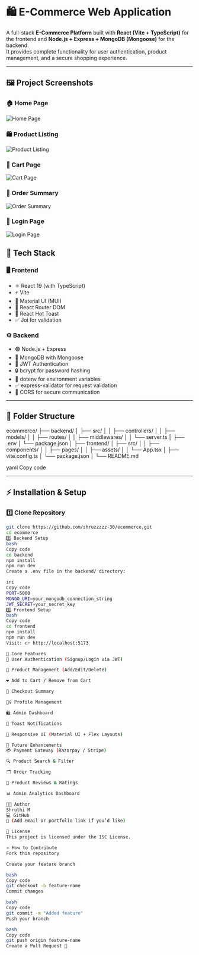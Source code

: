 # 🛍️ E-Commerce Web Application

A full-stack **E-Commerce Platform** built with **React (Vite + TypeScript)** for the frontend and **Node.js + Express + MongoDB (Mongoose)** for the backend.  
It provides complete functionality for user authentication, product management, and a secure shopping experience.

---

## 🖼️ Project Screenshots

### 🏠 Home Page  
![Home Page](https://github.com/shruzzzzz-30/ecommerce/blob/main/Screenshot%20(464).png?raw=true)

### 🛍️ Product Listing  
![Product Listing](https://github.com/shruzzzzz-30/ecommerce/blob/main/Screenshot%20(465).png?raw=true)

### 🛒 Cart Page  
![Cart Page](https://github.com/shruzzzzz-30/ecommerce/blob/main/Screenshot%20(466).png?raw=true)

### 🧾 Order Summary  
![Order Summary](https://github.com/shruzzzzz-30/ecommerce/blob/main/Screenshot%20(467).png?raw=true)

### 🔐 Login Page  
![Login Page](https://github.com/shruzzzzz-30/ecommerce/blob/main/Screenshot%20(468).png?raw=true)


## 🚀 Tech Stack

### 🖥️ Frontend
- ⚛️ React 19 (with TypeScript)
- ⚡ Vite
- 🎨 Material UI (MUI)
- 🔄 React Router DOM
- 🔔 React Hot Toast
- ✅ Joi for validation

### ⚙️ Backend
- 🟢 Node.js + Express
- 🍃 MongoDB with Mongoose
- 🔐 JWT Authentication
- 🔒 bcrypt for password hashing
- 🌿 dotenv for environment variables
- ✅ express-validator for request validation
- 🔗 CORS for secure communication

---

## 📁 Folder Structure

ecommerce/
├── backend/
│ ├── src/
│ │ ├── controllers/
│ │ ├── models/
│ │ ├── routes/
│ │ ├── middlewares/
│ │ └── server.ts
│ ├── .env
│ └── package.json
│
├── frontend/
│ ├── src/
│ │ ├── components/
│ │ ├── pages/
│ │ ├── assets/
│ │ └── App.tsx
│ ├── vite.config.ts
│ └── package.json
│
└── README.md

yaml
Copy code

---

## ⚡ Installation & Setup

### 1️⃣ Clone Repository
```bash
git clone https://github.com/shruzzzzz-30/ecommerce.git
cd ecommerce
2️⃣ Backend Setup
bash
Copy code
cd backend
npm install
npm run dev
Create a .env file in the backend/ directory:

ini
Copy code
PORT=5000
MONGO_URI=your_mongodb_connection_string
JWT_SECRET=your_secret_key
3️⃣ Frontend Setup
bash
Copy code
cd frontend
npm install
npm run dev
Visit: 👉 http://localhost:5173

🌟 Core Features
🔐 User Authentication (Signup/Login via JWT)

🛒 Product Management (Add/Edit/Delete)

❤️ Add to Cart / Remove from Cart

🧾 Checkout Summary

🧍‍♀️ Profile Management

🛍️ Admin Dashboard

💬 Toast Notifications

📱 Responsive UI (Material UI + Flex Layouts)

🧠 Future Enhancements
💳 Payment Gateway (Razorpay / Stripe)

🔍 Product Search & Filter

🗂️ Order Tracking

🌟 Product Reviews & Ratings

📊 Admin Analytics Dashboard

🧑‍💻 Author
Shruthi M
💻 GitHub
📧 (Add email or portfolio link if you’d like)

🪪 License
This project is licensed under the ISC License.

⭐ How to Contribute
Fork this repository

Create your feature branch

bash
Copy code
git checkout -b feature-name
Commit changes

bash
Copy code
git commit -m "Added feature"
Push your branch

bash
Copy code
git push origin feature-name
Create a Pull Request 🚀


